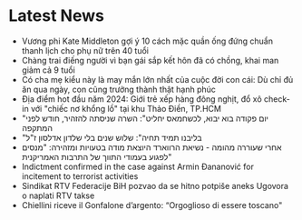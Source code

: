 # Latest News
-  Vương phi Kate Middleton gợi ý 10 cách mặc quần ống đứng chuẩn thanh lịch cho phụ nữ trên 40 tuổi
-  Chàng trai điếng người vì bạn gái sắp kết hôn đã có chồng, khai man giảm cả 9 tuổi
-  Có cha mẹ kiểu này là may mắn lớn nhất của cuộc đời con cái: Dù chỉ đủ ăn qua ngày, con cũng trưởng thành thật hạnh phúc
-  Địa điểm hot đầu năm 2024: Giới trẻ xếp hàng đông nghịt, đổ xô check-in với "chiếc nơ khổng lồ" tại khu Thảo Điền, TP.HCM
-  "יום פקודה בוא יבוא, לכשחמאס יחליט": השרה שניסתה להזהיר, חודש לפני המתקפה
-  "בליבנו תמיד תחיה": שלוש שנים בלי שלדון אדלסון ז"ל
-  אחרי שעוררה מהומה - נשיאת הרווארד היוצאת מודה בטעויות ומזהירה: "מנסים לפגוע בעמודי התווך של התרבות האמריקנית"
-  Indictment confirmed in the case against Armin Đananović for incitement to terrorist activities
-  Sindikat RTV Federacije BiH pozvao da se hitno potpiše aneks Ugovora o naplati RTV takse
-  Chiellini riceve il Gonfalone d’argento: “Orgoglioso di essere toscano"
